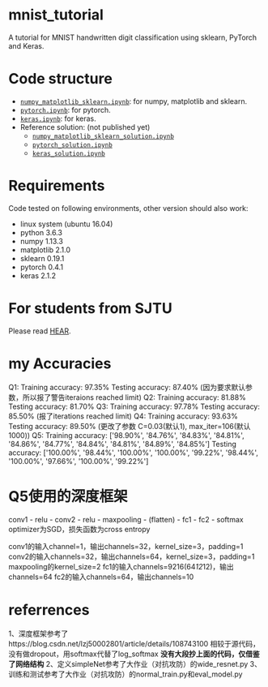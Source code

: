 # mnist_tutorial
A tutorial for MNIST handwritten digit classification using sklearn, PyTorch and Keras.

# Code structure
* [`numpy_matplotlib_sklearn.ipynb`](numpy_matplotlib_sklearn.ipynb): for numpy, matplotlib and sklearn.
* [`pytorch.ipynb`](pytorch.ipynb): for pytorch.
* [`keras.ipynb`](keras.ipynb): for keras.
* Reference solution: (not published yet)
    * [`numpy_matplotlib_sklearn_solution.ipynb`](numpy_matplotlib_sklearn_solution.ipynb)
    * [`pytorch_solution.ipynb`](pytorch_solution.ipynb)
    * [`keras_solution.ipynb`](keras_solution.ipynb)

# Requirements
Code tested on following environments, other version should also work:
* linux system (ubuntu 16.04) 
* python 3.6.3
* numpy 1.13.3
* matplotlib 2.1.0
* sklearn 0.19.1
* pytorch 0.4.1
* keras 2.1.2

# For students from SJTU
Please read [HEAR](EE369.md).



# my Accuracies
Q1:
    Training accuracy: 97.35%
    Testing accuracy: 87.40%
   (因为要求默认参数，所以报了警告iteraions reached limit)
Q2:
    Training accuracy: 81.88%
    Testing accuracy: 81.70%
Q3:
    Training accuracy: 97.78%
    Testing accuracy: 85.50%
    (报了iterations reached limit)
Q4:
    Training accuracy: 93.63%
    Testing accuracy: 89.50%
    (更改了参数 C=0.03(默认1), max_iter=106(默认1000))
Q5:
    Training accuracy: ['98.90%', '84.76%', '84.83%', '84.81%', '84.86%', '84.77%', '84.84%', '84.81%', '84.89%', '84.85%']
    Testing accuracy: ['100.00%', '98.44%', '100.00%', '100.00%', '99.22%', '98.44%', '100.00%', '97.66%', '100.00%', '99.22%']



# Q5使用的深度框架
conv1 - relu - conv2 - relu - maxpooling - (flatten) - fc1 - fc2 - softmax
optimizer为SGD，损失函数为cross entropy

conv1的输入channel=1，输出channels=32，kernel_size=3，padding=1
conv2的输入channels=32，输出channels=64，kernel_size=3，padding=1
maxpooling的kernel_size=2
fc1的输入channels=9216(64*12*12)，输出channels=64
fc2的输入channels=64，输出channels=10



# referrences
1、深度框架参考了https://blog.csdn.net/lzj50002801/article/details/108743100
相较于源代码，没有做dropout，用softmax代替了log_softmax
**没有大段抄上面的代码，仅借鉴了网络结构**
2、定义simpleNet参考了大作业（对抗攻防）的wide_resnet.py
3、训练和测试参考了大作业（对抗攻防）的normal_train.py和eval_model.py